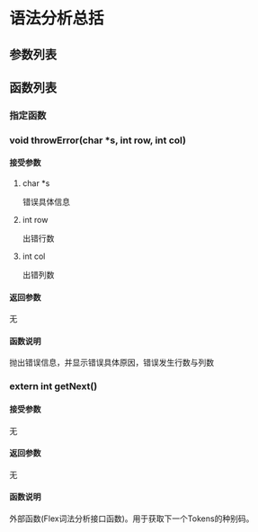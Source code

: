 # 语法分析总括
## 参数列表



## 函数列表

### 指定函数





### void throwError(char *s, int row, int col)

#### 接受参数

1. char *s

    错误具体信息

2. int row

    出错行数

3. int col

    出错列数

#### 返回参数

无

#### 函数说明

抛出错误信息，并显示错误具体原因，错误发生行数与列数

### extern int getNext()

#### 接受参数

无

#### 返回参数

无

#### 函数说明

外部函数(Flex词法分析接口函数)。用于获取下一个Tokens的种别码。